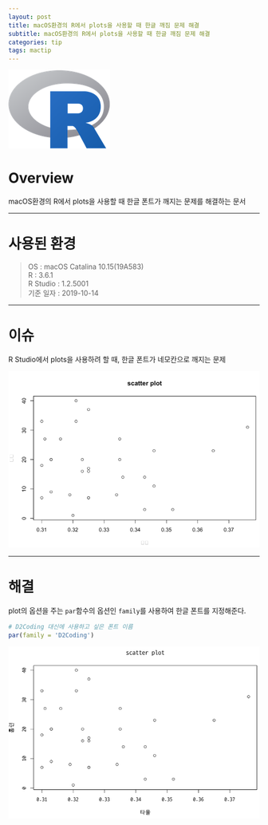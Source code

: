 ```yaml
---
layout: post
title: macOS환경의 R에서 plots을 사용할 때 한글 깨짐 문제 해결
subtitle: macOS환경의 R에서 plots을 사용할 때 한글 깨짐 문제 해결
categories: tip
tags: mactip
---
```


![r](/assets/img/logo/r-logo.png)

# Overview

macOS환경의 R에서 plots을 사용할 때 한글 폰트가 깨지는 문제를 해결하는 문서

***

# 사용된 환경

> OS : macOS Catalina 10.15(19A583)  
> R : 3.6.1  
> R Studio : 1.2.5001  
> 기준 일자 : 2019-10-14 

***

# 이슈

R Studio에서 plots을 사용하려 할 때, 한글 폰트가 네모칸으로 깨지는 문제

![error](/assets/img/tip/mactip/r/191015_fig_01.png)

***

# 해결

plot의 옵션을 주는 `par`함수의 옵션인 `family`를 사용하여 한글 폰트를 지정해준다.

```R
# D2Coding 대신에 사용하고 싶은 폰트 이름
par(family = 'D2Coding')
```

![solution](/assets/img/tip/mactip/r/191015_fig_02.png)